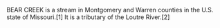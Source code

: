 BEAR CREEK is a stream in Montgomery and Warren counties in the U.S. state of Missouri.[1] It is a tributary of the Loutre River.[2]
